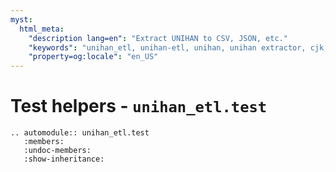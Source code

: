 ```yaml
---
myst:
  html_meta:
    "description lang=en": "Extract UNIHAN to CSV, JSON, etc."
    "keywords": "unihan_etl, unihan-etl, unihan, unihan extractor, cjk, cjk dictionary"
    "property=og:locale": "en_US"
---
```


# Test helpers - `unihan_etl.test`

```{eval-rst}
.. automodule:: unihan_etl.test
   :members:
   :undoc-members:
   :show-inheritance:
```
